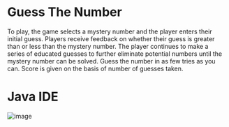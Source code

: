 # Guess The Number
 To play, the game selects a mystery number and the player enters their initial guess. Players receive feedback on whether their guess is greater than or less than the mystery number. The player continues to make a series of educated guesses to further eliminate potential numbers until the mystery number can be solved. Guess the number in as few tries as you can. Score is given on the basis of number of guesses taken. 


 # Java IDE

 ![image](https://github.com/Vaibhav-2005/Guess-The-Number/assets/127317291/d9421653-3014-4ca3-b8dd-6e27392c1168)
